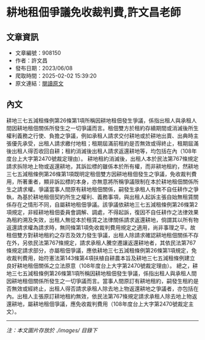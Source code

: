 # 耕地租佃爭議免收裁判費,許文昌老師

## 文章資訊
- 文章編號：908150
- 作者：許文昌
- 發布日期：2023/06/08
- 爬取時間：2025-02-02 15:39:20
- 原文連結：[閱讀原文](https://real-estate.get.com.tw/Columns/detail.aspx?no=908150)

## 內文
耕地三七五減租條例第26條第1項所稱因耕地租佃發生爭議，係指出租人與承租人間因耕地租佃關係所發生之一切爭議而言。租佃雙方於租約存續期間或消滅後所生權利義務之行使、負擔之爭議，例如承租人請求交付耕地或於耕地出賣、出典時主張優先承受，出租人請求繳付地租；租期屆滿前租約是否無效或得終止，租期屆滿後出租人得否收回自耕；租約消滅後出租人請求返還耕地等，均包括在內（108年度台上大字第2470號裁定理由）。
耕地租約消滅後，出租人本於民法第767條規定請求拆除地上物或返還耕地，其訴訟標的雖係本於所有權，而非耕地租約，然耕地三七五減租條例第26條第1項既明定租佃雙方因耕地租佃發生之爭議，免收裁判費用，所著重者，顯非訴訟標的本身，亦無意將所稱爭議限制在本於耕地租佃關係所生之請求權。爭議當事人間原有耕地租佃關係，嗣發生承租人有無不自任耕作之爭執，為基於耕地租佃契約所生之權利、義務事項，與出租人起訴主張自始無租賃關係存在之情形不同，自屬耕地租佃爭議。該爭議依耕地三七五減租條例第26條第2項規定，非經耕地租佃委員會調解、調處，不得起訴，復因不自任耕作之法律效果為租約溯及失效，出租人無從本於租賃之法律關係請求返還耕地，倘謂其以所有物返還請求權為請求時，無同條第1項免收裁判費用規定之適用，尚非事理之平。故租佃雙方對耕地租約之存否及效力發生爭議，出租人除請求確認耕地租佃關係不存在外，另依民法第767條規定，請求承租人騰空遷讓返還耕地者，其依民法第767條規定請求部分，亦屬租佃爭議，應依耕地三七五減租條例第26條第1項規定，免收裁判費用，始符憲法第143條第4項扶植自耕農本旨及耕地三七五減租條例建立良好耕地租佃關係之立法原意（108年度台上大字第2470號裁定理由）。
總之，耕地三七五減租條例第26條第1項所稱因耕地租佃發生爭議，係指出租人與承租人間因耕地租佃關係所發生之一切爭議而言。當事人間原訂有耕地租約，嗣發生租約是否無效或經終止，出租人得否請求承租人除去地上物返還耕地之爭議者，亦包括在內。出租人主張原訂耕地租約無效，依民法第767條規定請求承租人除去地上物返還耕地，屬耕地租佃爭議，應免收裁判費用（108年度台上大字第2470號裁定主文）。

---
*注：本文圖片存放於 ./images/ 目錄下*
